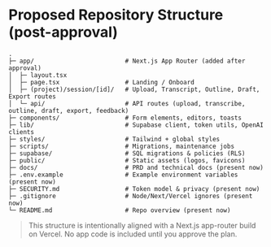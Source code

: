 # Proposed Repository Structure (post-approval)

```
.
├─ app/                         # Next.js App Router (added after approval)
│  ├─ layout.tsx
│  ├─ page.tsx                  # Landing / Onboard
│  ├─ (project)/session/[id]/   # Upload, Transcript, Outline, Draft, Export routes
│  └─ api/                      # API routes (upload, transcribe, outline, draft, export, feedback)
├─ components/                  # Form elements, editors, toasts
├─ lib/                         # Supabase client, token utils, OpenAI clients
├─ styles/                      # Tailwind + global styles
├─ scripts/                     # Migrations, maintenance jobs
├─ supabase/                    # SQL migrations & policies (RLS)
├─ public/                      # Static assets (logos, favicons)
├─ docs/                        # PRD and technical docs (present now)
├─ .env.example                 # Example environment variables (present now)
├─ SECURITY.md                  # Token model & privacy (present now)
├─ .gitignore                   # Node/Next/Vercel ignores (present now)
└─ README.md                    # Repo overview (present now)
```

> This structure is intentionally aligned with a Next.js app-router build on Vercel. No app code is included until you approve the plan.
